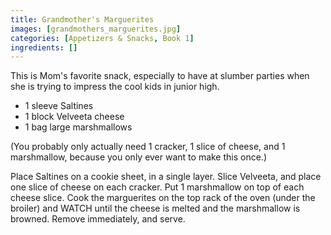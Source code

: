 ```yaml
---
title: Grandmother's Marguerites
images: [grandmothers_marguerites.jpg]
categories: [Appetizers & Snacks, Book 1]
ingredients: []
---
```




This is Mom's favorite snack, especially to have at slumber parties when
she is trying to impress the cool kids in junior high.

-   1 sleeve Saltines
-   1 block Velveeta cheese
-   1 bag large marshmallows

(You probably only actually need 1 cracker, 1 slice of cheese, and 1
marshmallow, because you only ever want to make this once.)

Place Saltines on a cookie sheet, in a single layer. Slice Velveeta, and
place one slice of cheese on each cracker. Put 1 marshmallow on top of
each cheese slice. Cook the marguerites on the top rack of the oven
(under the broiler) and WATCH until the cheese is melted and the
marshmallow is browned. Remove immediately, and serve.


